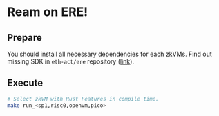 # Ream on ERE!

## Prepare

You should install all necessary dependencies for each zkVMs. Find out missing SDK in `eth-act/ere` repository ([link](https://github.com/eth-act/ere/tree/master/scripts/sdk_installers)).

## Execute

```bash
# Select zkVM with Rust Features in compile time.
make run_<sp1,risc0,openvm,pico>
```
